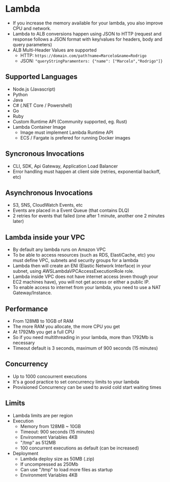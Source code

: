# Lambda
- If you increase the memory available for your lambda, you also improve CPU and network.
- Lambda to ALB conversions happen using JSON to HTTP (request and response follows a JSON format with key/values for headers, body and query parameters)
- ALB Multi-Header Values are supported
  - HTTP: `https://domain.com/path?name=Marcelo&name=Rodrigo`
  - JSON: `"queryStringParamenters: {"name": ["Marcelo","Rodrigo"]}`

## Supported Languages
- Node.js (Javascript)
- Python
- Java
- C# (.NET Core / Powershell)
- Go
- Ruby
- Custom Runtime API (Community supported, eg. Rust)
- Lambda Container Image
  - Image must implement Lambda Runtime API
  - ECS / Fargate is prefered for running Docker images
## Syncronous Invocations
- CLI, SDK, Api Gateway, Application Load Balancer
- Error handling must happen at client side (retries, exponential backoff, etc)
## Asynchronous Invocations
- S3, SNS, CloudWatch Events, etc
- Events are placed in a Event Queue (that contains DLQ)
- 2 retries for events that failed (one after 1 minute, another one 2 minutes later)

## Lambda inside your VPC
- By default any lambda runs on Amazon VPC
- To be able to access resources (such as RDS, ElastiCache, etc) you must define VPC, subnets and security groups for a lambda
- Lambda then will create an ENI (Elastic Network Interface) in your subnet, using AWSLambdaVPCAccessExecutionRole role.
- Lambda inside VPC does not have internet access (even though your EC2 machines have), you will not get access or either a public IP.
- To enable access to internet from your lambda, you need to use a NAT Gateway/Instance.

## Performance
- From 128MB to 10GB of RAM
- The more RAM you allocate, the more CPU you get
- At 1792Mb you get a full CPU
- So if you need multithreading in your lambda, more than 1792Mb is necessary
- Timeout default is 3 seconds, maximum of 900 seconds (15 minutes)

## Concurrency
- Up to 1000 concourrent executions
- It's a good practice to set concurrency limits to your lambda
- Provisioned Concurrency can be used to avoid cold start waiting times 

## Limits
- Lambda limits are per region
- Execution
  - Memory from 128MB ~ 10GB
  - Timeout: 900 seconds (15 minutes)
  - Environment Variables 4KB
  - "/tmp" as 512MB
  - 100 concurrent executions as default (can be increased)
- Deployment
  - Lambda deploy size as 50MB (.zip)
  - If uncompressed as 250Mb
  - Can use "/tmp" to load more files as startup
  - Environment Variables 4KB
